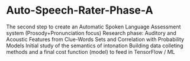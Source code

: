 # Auto-Speech-Rater-Phase-A
The second step to create an Automatic Spoken Language Assessment system (Prosody+Pronunciation focus)
Research phase: Auditory and Acoustic Features from Clue-Words Sets and Correlation with Probability Models
Initial study of the semantics of intonation
Building data colleting methods and a final cost function (model) to feed in TensorFlow / ML
